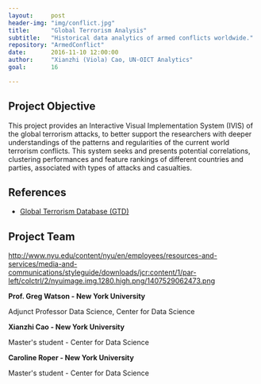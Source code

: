 ```yaml
---
layout:     post
header-img: "img/conflict.jpg"
title:      "Global Terrorism Analysis"
subtitle:   "Historical data analytics of armed conflicts worldwide."
repository: "ArmedConflict"
date:       2016-11-10 12:00:00
author:     "Xianzhi (Viola) Cao, UN-OICT Analytics"
goal:		16

---
```

Project Objective
------------

This project provides an Interactive Visual Implementation System (IVIS) of the global terrorism attacks, to better support the researchers with deeper understandings of the patterns and regularities of the current world terrorism conflicts. This system seeks and presents potential correlations, clustering performances and feature rankings of different countries and parties, associated with types of attacks and casualties. 

References
------------

- [Global Terrorism Database (GTD)](https://www.start.umd.edu/gtd/)



Project Team
------------

http://www.nyu.edu/content/nyu/en/employees/resources-and-services/media-and-communications/styleguide/downloads/jcr:content/1/par-left/colctrl/2/nyuimage.img.1280.high.png/1407529062473.png


**Prof. Greg Watson - New York University**

Adjunct Professor Data Science, Center for Data Science



**Xianzhi Cao - New York University**

Master's student - Center for Data Science



**Caroline Roper - New York University**

Master's student - Center for Data Science

